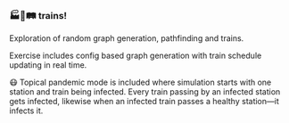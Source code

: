 ### 🏭🚂🛤️ trains!

Exploration of random graph generation, pathfinding and trains.

Exercise includes config based graph generation with train schedule updating in real time.

😷 Topical pandemic mode is included where simulation starts with one station and train being infected. Every train passing by an infected station gets infected, likewise when an infected train passes a healthy station—it infects it.
